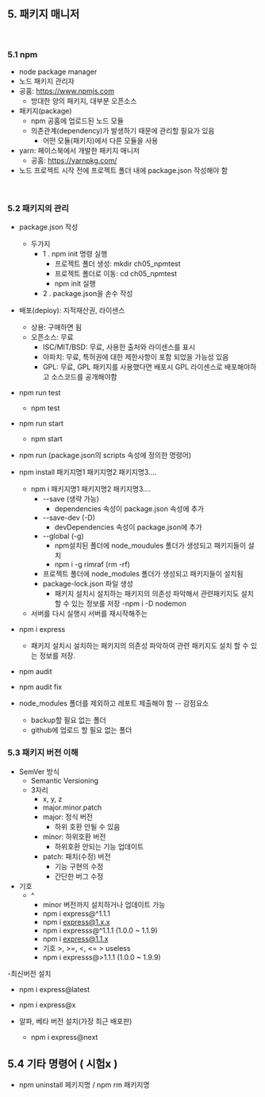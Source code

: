 ## 5. 패키지 매니저

<br/>

### 5.1 npm
- node package manager
- 노드 패키지 관리자
- 공홈: https://www.npmjs.com
  - 방대한 양의 패키지, 대부분 오픈소스  <br/>
- 패키지(package)
  - npm 공홈에 업로드된 노드 모듈
  - 의존관계(dependency)가 발생하기 때문에 관리할 필요가 있음
    - 어떤 모듈(패키지)에서 다른 모듈을 사용  <br/>
- yarn: 페이스북에서 개발한 패키지 매니저
  - 공홈: https://yarnpkg.com/  <br/>
- 노드 프로젝트 시작 전에 프로젝트 폴더 내에 package.json 작성해야 함

<br/>

### 5.2 패키지의 관리
- package.json 작성
  - 두가지
    - 1 . npm init 명령 실행
      - 프로젝트 폴더 생성: mkdir ch05_npmtest
      - 프로젝트 폴더로 이동: cd ch05_npmtest
      - npm init 실행
    - 2 . package.json을 손수 작성
- 배포(deploy): 지적재산권, 라이센스
  - 상용: 구매하면 됨
  - 오픈소스: 무료
    - ISC/MIT/BSD: 무료, 사용한 출처와 라이센스를 표시
    - 아파치: 무료, 특허권에 대한 제한사항이 포함 되었을 가능성 있음
    - GPL: 무료, GPL 패키지를 사용했다면 배포시 GPL 라이센스로 배포해야하고 소스코드를 공개해야함
- npm run test
  - npm test
- npm run start
  - npm start
- npm run (package.json의 scripts 속성에 정의한 명령어)

- npm install 패키지명1 패키지명2 패키지명3....
  - npm i 패키지명1 패키지명2 패키지명3....
    - --save (생략 가능)
      - dependencies 속성이 package.json 속성에 추가
    - --save-dev (-D)
      - devDependencies 속성이 package.json에 추가
    - --global (-g)
      - npm설치된 폴더에 node_moudules 폴더가 생성되고 패키지들이 설치
      - npm i -g rimraf (rm -rf)
    - 프로젝트 폴더에 node_modules 폴더가 생성되고 패키지들이 설치됨
    - package-lock.json 파일 생성
      - 패키지 설치시 설치하는 패키지의 의존성 파악해서 관련패키지도 설치 할 수 있는 정보를 저장
-npm i -D nodemon
  - 서버를 다시 실행시 서버를 재시작해주는
- npm i express
  - 패키지 설치시 설치하는 패키지의 의존성 파악하여 관련 패키지도 설치 할 수 있는 정보를 저장.
- npm audit
- npm audit fix

- node_modules 폴더를 제외하고 레포트 제출해야 함 -- 감점요소
  - backup할 필요 없는 폴더
  - github에 업로드 할 필요 없는 폴더
     
### 5.3 패키지 버전 이해
- SemVer 방식
  - Semantic Versioning
  - 3자리
    - x, y, z
    - major.minor.patch
    - major: 정식 버전
      - 하위 호환 안될 수 있음
    - minor: 하위호환 버전
      - 하위호환 안되는 기능 업데이트
    - patch: 패치(수정) 버전
      - 기능 구현의 수정
      - 간단한 버그 수정
- 기호
  - ^
    - minor 버전까지 설치하거나 업데이트 가능
    - npm i express@^1.1.1
    - npm i express@1.x.x
    - npm i expresss@^1.1.1 (1.0.0 ~ 1.1.9)
    - npm i express@1.1.x
    - 기호 >, >=, <, <= > useless
    - npm i expresss@>1.1.1 (1.0.0 ~ 1.9.9)

-최신버전 설치
  - npm i express@latest
  - npm i express@x

- 알파, 베타 버전 설치(가장 최근 배포판)
  - npm i express@next

## 5.4 기타 명령어 ( 시험x )

* npm uninstall 페키지명 / npm rm  패키지명


